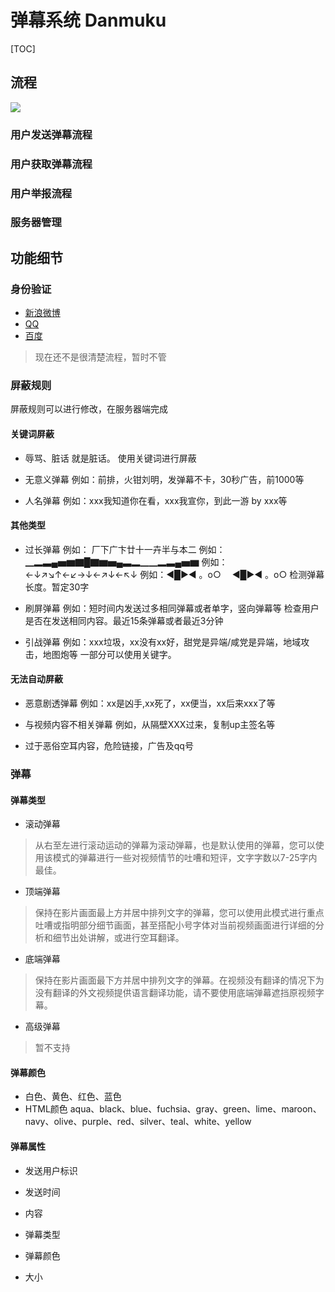 弹幕系统 Danmuku
================
[TOC]

## 流程
![](http://img.2222.moe/images/2016/02/01/f67e8e437a2e3b99.png)

### 用户发送弹幕流程

### 用户获取弹幕流程

### 用户举报流程

### 服务器管理

## 功能细节

### 身份验证

+ [新浪微博](http://open.weibo.com/wiki/%E6%8E%88%E6%9D%83%E6%9C%BA%E5%88%B6)
+ [QQ](http://wiki.connect.qq.com/sdk%E4%B8%8B%E8%BD%BD)
+ [百度](http://developer.baidu.com/wiki/index.php?title=%E5%B8%AE%E5%8A%A9%E6%96%87%E6%A1%A3%E9%A6%96%E9%A1%B5/%E7%99%BE%E5%BA%A6%E5%B8%90%E5%8F%B7%E8%BF%9E%E6%8E%A5)

> 现在还不是很清楚流程，暂时不管

### 屏蔽规则

屏蔽规则可以进行修改，在服务器端完成

#### 关键词屏蔽
+ 辱骂、脏话
就是脏话。
使用关键词进行屏蔽

+ 无意义弹幕
例如：前排，火钳刘明，发弹幕不卡，30秒广告，前1000等

+ 人名弹幕
例如：xxx我知道你在看，xxx我宣你，到此一游 by xxx等

#### 其他类型
+ 过长弹幕
例如： 厂下广卞廿十一卉半与本二
例如：▁▂▃▄▅▆▇█▇▆▅▄▃▂▁▁▂▃▄▅▆
例如：←↓↗↘↑←↙→↓←↗↓←↖↓
例如：◀█▶◀ 。o○ 　◀█▶◀ 。o○
检测弹幕长度。暂定30字

+ 刷屏弹幕
例如：短时间内发送过多相同弹幕或者单字，竖向弹幕等
检查用户是否在发送相同内容。最近15条弹幕或者最近3分钟

+ 引战弹幕
例如：xxx垃圾，xx没有xx好，甜党是异端/咸党是异端，地域攻击，地图炮等
一部分可以使用关键字。

#### 无法自动屏蔽

+ 恶意剧透弹幕
例如：xx是凶手,xx死了，xx便当，xx后来xxx了等

+ 与视频内容不相关弹幕
例如，从隔壁XXX过来，复制up主签名等

+ 过于恶俗空耳内容，危险链接，广告及qq号

### 弹幕

#### 弹幕类型

+ 滚动弹幕
> 从右至左进行滚动运动的弹幕为滚动弹幕，也是默认使用的弹幕，您可以使用该模式的弹幕进行一些对视频情节的吐嘈和短评，文字字数以7-25字内最佳。

+ 顶端弹幕
 >保持在影片画面最上方并居中排列文字的弹幕，您可以使用此模式进行重点吐嘈或指明部分细节画面，甚至搭配小号字体对当前视频画面进行详细的分析和细节出处讲解，或进行空耳翻译。

+ 底端弹幕
> 保持在影片画面最下方并居中排列文字的弹幕。在视频没有翻译的情况下为没有翻译的外文视频提供语言翻译功能，请不要使用底端弹幕遮挡原视频字幕。

+ 高级弹幕
> 暂不支持

#### 弹幕颜色

+ 白色、黄色、红色、蓝色
+ HTML颜色
aqua、black、blue、fuchsia、gray、green、lime、maroon、navy、olive、purple、red、silver、teal、white、yellow

#### 弹幕属性
+ 发送用户标识

+ 发送时间

+ 内容

+ 弹幕类型

+ 弹幕颜色

+ 大小
